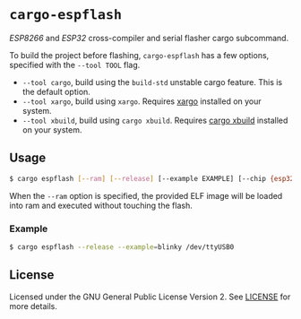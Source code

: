 # `cargo-espflash`

_ESP8266_ and _ESP32_ cross-compiler and serial flasher cargo subcommand.

<!-- Currently, `cargo-espflash` requires that you have [xargo](https://github.com/japaric/xargo) installed on your system. -->

To build the project before flashing, `cargo-espflash` has a few options, specified with the `--tool TOOL` flag.

 - `--tool cargo`, build using the `build-std` unstable cargo feature. This is the default option.
 - `--tool xargo`, build using `xargo`. Requires [xargo](https://github.com/japaric/xargo) installed on your system.
 - `--tool xbuild`, build using `cargo xbuild`. Requires [cargo xbuild](https://github.com/rust-osdev/cargo-xbuild) installed on your system.

## Usage

```bash
$ cargo espflash [--ram] [--release] [--example EXAMPLE] [--chip {esp32,esp8266}] <serial>
```

When the `--ram` option is specified, the provided ELF image will be loaded into ram and executed without touching the flash.

### Example

```bash
$ cargo espflash --release --example=blinky /dev/ttyUSB0
```

## License

Licensed under the GNU General Public License Version 2. See [LICENSE](LICENSE) for more details.
